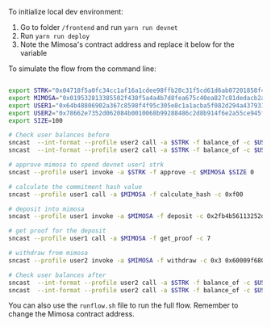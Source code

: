 To initialize local dev environment:

1. Go to folder `/frontend` and run `yarn run devnet`
1. Run `yarn run deploy`
1. Note the Mimosa's contract address and replace it below for the variable

To simulate the flow from the command line:

```sh

export STRK="0x04718f5a0fc34cc1af16a1cdee98ffb20c31f5cd61d6ab07201858f4287c938d"
export MIMOSA="0x019532813385502f438f5a4a4b7d8fea675c40ea827c81dedacb2a66ebf2ae7a"
export USER1="0x64b48806902a367c8598f4f95c305e8c1a1acba5f082d294a43793113115691"
export USER2="0x78662e7352d062084b0010068b99288486c2d8b914f6e2a55ce945f8792c8b1"
export SIZE=100

# Check user balances before
sncast  --int-format --profile user2 call -a $STRK -f balance_of -c $USER1
sncast  --int-format --profile user2 call -a $STRK -f balance_of -c $USER2

# approve mimosa to spend devnet user1 strk
sncast --profile user1 invoke -a $STRK -f approve -c $MIMOSA $SIZE 0

# calculate the commitment hash value
sncast --profile user1 call -a $MIMOSA -f calculate_hash -c 0xf00

# deposit into mimosa
sncast --profile user1 invoke -a $MIMOSA -f deposit -c 0x2fb4b56113252d12708bc6a9b4976c19b5d3badc99f4db151896bb0c7895774

# get proof for the deposit
sncast --profile user1 call -a $MIMOSA -f get_proof -c 7

# withdraw from mimosa
sncast --profile user2 invoke -a $MIMOSA -f withdraw -c 0x3 0x60009f680a43e6f760790f76214b26243464cdd4f31fdc460baf66d32897c1b 0x34f14e386b960f87e49e5001ce3feb5bed6adb5d1fea6bad049104e26af5452 0x673c52a0560bc744052b5efed2d5957e22e59aa71577c7ef72a3f5e38d2e2eb 0xf00

# Check user balances after
sncast  --int-format --profile user2 call -a $STRK -f balance_of -c $USER1
sncast  --int-format --profile user2 call -a $STRK -f balance_of -c $USER2
```

You can also use the `runflow.sh` file to run the full flow. Remember to change the Mimosa contract address.
